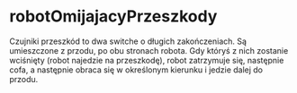 # robotOmijajacyPrzeszkody
Czujniki przeszkód to dwa switche o długich zakończeniach.
Są umieszczone z przodu, po obu stronach robota.
Gdy któryś z nich zostanie wciśnięty (robot najedzie na przeszkodę), robot zatrzymuje się, następnie cofa, a następnie obraca się w określonym kierunku i jedzie dalej do przodu.
